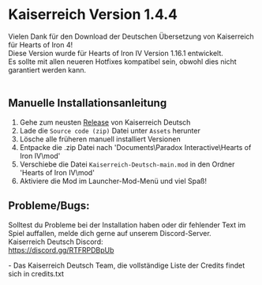 ﻿# Kaiserreich Version 1.4.4

Vielen Dank für den Download der Deutschen Übersetzung von Kaiserreich für Hearts of Iron 4!<br>
Diese Version wurde für Hearts of Iron IV Version 1.16.1 entwickelt.<br>
Es sollte mit allen neueren Hotfixes kompatibel sein, obwohl dies nicht garantiert werden kann.<br><br>

## Manuelle Installationsanleitung
1) Gehe zum neusten [Release](https://github.com/Kaiserreich-Deutsch/Kaiserreich-Deutsch/releases/latest) von Kaiserreich Deutsch
2) Lade die `Source code (zip)` Datei unter `Assets` herunter
3) Lösche alle früheren manuell installiert Versionen
4) Entpacke die .zip Datei nach 'Documents\Paradox Interactive\Hearts of Iron IV\mod'
5) Verschiebe die Datei `Kaiserreich-Deutsch-main.mod` in den Ordner 'Hearts of Iron IV\mod'
6) Aktiviere die Mod im Launcher-Mod-Menü und viel Spaß!

## Probleme/Bugs:
Solltest du Probleme bei der Installation haben oder dir fehlender Text im Spiel auffallen, melde dich gerne auf unserem Discord-Server.<br>
Kaiserreich Deutsch Discord:<br>
https://discord.gg/RTFRPDBpUb<br>

\- Das Kaiserreich Deutsch Team, die vollständige Liste der Credits findet sich in credits.txt
